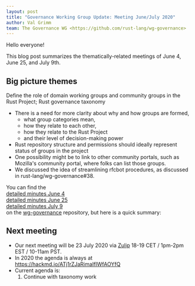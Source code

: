 ```yaml
---
layout: post
title: "Governance Working Group Update: Meeting June/July 2020"
author: Val Grimm
team: The Governance WG <https://github.com/rust-lang/wg-governance>
---
```


Hello everyone! 

This blog post summarizes the thematically-related meetings of June 4, June 25, and July 9th. 

## Big picture themes
Define the role of domain working groups and community groups in the Rust Project; Rust governance taxonomy

* There is a need for more clarity about why and how groups are formed, 
    * what group categories mean, 
    * how they relate to each other, 
    * how they relate to the Rust Project
    * and their level of decision-making power
* Rust repository structure and permissions should ideally represent status of groups in the project
* One possibility might be to link to other community portals, such as Mozilla's community portal, where folks can list those groups.
* We discussed the idea of streamlining rfcbot procedures, as discussed in rust-lang/wg-governance#38.

You can find the <br>
[detailed minutes June 4](https://github.com/rust-lang/wg-governance/blob/master/minutes/2020.06.04.md)  <br>
[detailed minutes June 25](https://github.com/rust-lang/wg-governance/blob/master/minutes/2020.06.25.md)  <br>
[detailed minutes July 9](https://github.com/rust-lang/wg-governance/blob/master/minutes/2020.07.09.md)  <br>
on the [wg-governance](https://github.com/rust-lang/wg-governance) repository, but here is a quick summary: <br>

## Next meeting
* Our next meeting will be 23 July 2020 via [Zulip](https://rust-lang.zulipchat.com/#narrow/stream/223182-wg-governance) 18-19 CET / 1pm-2pm EST / 10-11am PST.
* In 2020 the agenda is always at https://hackmd.io/ATj1rZJaRimaIfIWfAOYfQ
* Current agenda is:
    1. Continue with taxonomy work 

[wg-governance]: https://github.com/rust-lang/wg-governance/
[detailed minutes]: https://github.com/rust-lang/wg-governance/blob/master/minutes/2020.03.12.md
[Zulip thread]: https://rust-lang.zulipchat.com/#narrow/stream/223182-wg-governance/topic/meeting.202020-03-12
